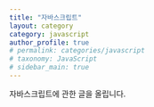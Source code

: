 ```yaml
---
title: "자바스크립트"
layout: category
category: javascript
author_profile: true
# permalink: categories/javascript
# taxonomy: JavaScript
# sidebar_main: true
---
```


자바스크립트에 관한 글을 올립니다.

<!--
{% assign posts = site.categories.javascript %}
{% for post in posts %}
{% include archive-single.html type=page.entries_layout %}
{% endfor %} -->
